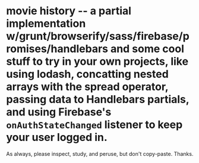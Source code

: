 # movie history -- a partial implementation w/grunt/browserify/sass/firebase/promises/handlebars  and some cool stuff to try in your own projects, like using lodash, concatting nested arrays with the spread operator, passing data to Handlebars partials, and using Firebase's `onAuthStateChanged` listener to keep your user logged in.

As always, please inspect, study, and peruse, but don't copy-paste. Thanks.
